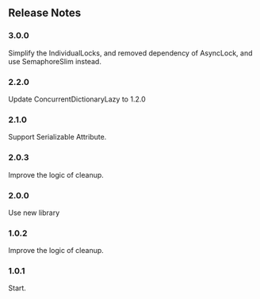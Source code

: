 ## Release Notes

### 3.0.0

Simplify the IndividualLocks, and removed dependency of AsyncLock, and use SemaphoreSlim instead.

### 2.2.0

Update ConcurrentDictionaryLazy to 1.2.0


### 2.1.0

Support Serializable Attribute.


### 2.0.3

Improve the logic of cleanup.


### 2.0.0

Use new library


### 1.0.2

Improve the logic of cleanup.


### 1.0.1

Start.